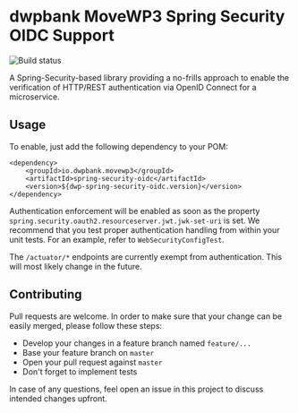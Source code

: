 # dwpbank MoveWP3 Spring Security OIDC Support

![Build status](https://travis-ci.com/movewp3/spring-security-oidc.svg?branch=master)

A Spring-Security-based library providing a no-frills approach to enable the verification of HTTP/REST authentication via OpenID Connect for a microservice.

## Usage

To enable, just add the following dependency to your POM:

```                                
<dependency>
    <groupId>io.dwpbank.movewp3</groupId>
    <artifactId>spring-security-oidc</artifactId>
    <version>${dwp-spring-security-oidc.version}</version>
</dependency>
```

Authentication enforcement will be enabled as soon as the property `spring.security.oauth2.resourceserver.jwt.jwk-set-uri` is set. We recommend that you test proper authentication handling from within your unit tests. For an example, refer to `WebSecurityConfigTest`.

The `/actuator/*` endpoints are currently exempt from authentication. This will most likely change in the future.

## Contributing

Pull requests are welcome. In order to make sure that your change can be easily merged, please follow these steps:

* Develop your changes in a feature branch named `feature/...`
* Base your feature branch on `master`
* Open your pull request against `master`
* Don't forget to implement tests

In case of any questions, feel open an issue in this project to discuss intended changes upfront.

